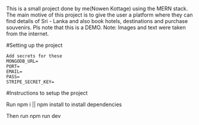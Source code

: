 This is a small project done by me(Nowen Kottage) using the MERN stack. The main motive of this project is to give the user a platform where they can find details of Sri - Lanka and also book hotels, destinations and purchase souvenirs. Pls note that this is a DEMO. Note: Images and text were taken from the internet.

#Setting up the project
```
Add secrets for these
MONGODB_URL=
PORT=
EMAIL=
PASS=
STRIPE_SECRET_KEY=
```
#Instructions to setup the project

Run npm i || npm install to install dependencies

Then run npm run dev

